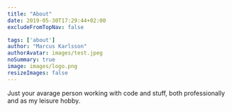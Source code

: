 ```yaml
---
title: "About"
date: 2019-05-30T17:29:44+02:00
excludeFromTopNav: false

tags: ['about']
author: "Marcus Karlsson"
authorAvatar: images/test.jpeg
noSummary: true
image: images/logo.png
resizeImages: false
---
```


Just your avarage person working with code and stuff, both professionally and as my leisure hobby.
